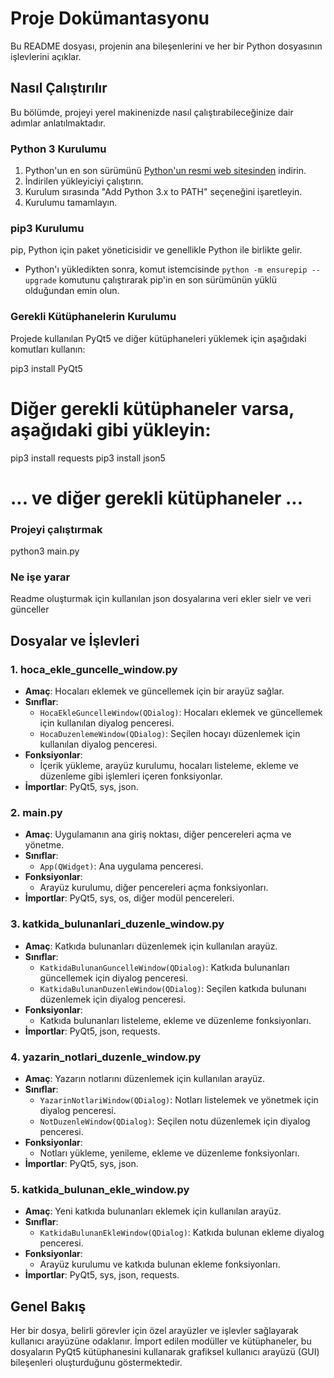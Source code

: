 # Proje Dokümantasyonu

Bu README dosyası, projenin ana bileşenlerini ve her bir Python dosyasının işlevlerini açıklar.

## Nasıl Çalıştırılır

Bu bölümde, projeyi yerel makinenizde nasıl çalıştırabileceğinize dair adımlar anlatılmaktadır.

### Python 3 Kurulumu

1. Python'un en son sürümünü [Python'un resmi web sitesinden](https://www.python.org/downloads/) indirin.
2. İndirilen yükleyiciyi çalıştırın.
3. Kurulum sırasında "Add Python 3.x to PATH" seçeneğini işaretleyin.
4. Kurulumu tamamlayın.

### pip3 Kurulumu

pip, Python için paket yöneticisidir ve genellikle Python ile birlikte gelir.

- Python'ı yükledikten sonra, komut istemcisinde `python -m ensurepip --upgrade` komutunu çalıştırarak pip'in en son sürümünün yüklü olduğundan emin olun.

### Gerekli Kütüphanelerin Kurulumu

Projede kullanılan PyQt5 ve diğer kütüphaneleri yüklemek için aşağıdaki komutları kullanın:


pip3 install PyQt5
# Diğer gerekli kütüphaneler varsa, aşağıdaki gibi yükleyin:
pip3 install requests
pip3 install json5
# ... ve diğer gerekli kütüphaneler ...


### Projeyi çalıştırmak
python3 main.py

### Ne işe yarar
Readme oluşturmak için kullanılan json dosyalarına veri ekler sielr ve veri günceller

## Dosyalar ve İşlevleri

### 1. hoca_ekle_guncelle_window.py
- **Amaç**: Hocaları eklemek ve güncellemek için bir arayüz sağlar.
- **Sınıflar**:
  - `HocaEkleGuncelleWindow(QDialog)`: Hocaları eklemek ve güncellemek için kullanılan diyalog penceresi.
  - `HocaDuzenlemeWindow(QDialog)`: Seçilen hocayı düzenlemek için kullanılan diyalog penceresi.
- **Fonksiyonlar**:
  - İçerik yükleme, arayüz kurulumu, hocaları listeleme, ekleme ve düzenleme gibi işlemleri içeren fonksiyonlar.
- **İmportlar**: PyQt5, sys, json.

### 2. main.py
- **Amaç**: Uygulamanın ana giriş noktası, diğer pencereleri açma ve yönetme.
- **Sınıflar**:
  - `App(QWidget)`: Ana uygulama penceresi.
- **Fonksiyonlar**:
  - Arayüz kurulumu, diğer pencereleri açma fonksiyonları.
- **İmportlar**: PyQt5, sys, os, diğer modül pencereleri.

### 3. katkida_bulunanlari_duzenle_window.py
- **Amaç**: Katkıda bulunanları düzenlemek için kullanılan arayüz.
- **Sınıflar**:
  - `KatkidaBulunanGuncelleWindow(QDialog)`: Katkıda bulunanları güncellemek için diyalog penceresi.
  - `KatkidaBulunanDuzenleWindow(QDialog)`: Seçilen katkıda bulunanı düzenlemek için diyalog penceresi.
- **Fonksiyonlar**:
  - Katkıda bulunanları listeleme, ekleme ve düzenleme fonksiyonları.
- **İmportlar**: PyQt5, json, requests.

### 4. yazarin_notlari_duzenle_window.py
- **Amaç**: Yazarın notlarını düzenlemek için kullanılan arayüz.
- **Sınıflar**:
  - `YazarinNotlariWindow(QDialog)`: Notları listelemek ve yönetmek için diyalog penceresi.
  - `NotDuzenleWindow(QDialog)`: Seçilen notu düzenlemek için diyalog penceresi.
- **Fonksiyonlar**:
  - Notları yükleme, yenileme, ekleme ve düzenleme fonksiyonları.
- **İmportlar**: PyQt5, sys, json.

### 5. katkida_bulunan_ekle_window.py
- **Amaç**: Yeni katkıda bulunanları eklemek için kullanılan arayüz.
- **Sınıflar**:
  - `KatkidaBulunanEkleWindow(QDialog)`: Katkıda bulunan ekleme diyalog penceresi.
- **Fonksiyonlar**:
  - Arayüz kurulumu ve katkıda bulunan ekleme fonksiyonları.
- **İmportlar**: PyQt5, sys, json, requests.

## Genel Bakış

Her bir dosya, belirli görevler için özel arayüzler ve işlevler sağlayarak kullanıcı arayüzüne odaklanır. İmport edilen modüller ve kütüphaneler, bu dosyaların PyQt5 kütüphanesini kullanarak grafiksel kullanıcı arayüzü (GUI) bileşenleri oluşturduğunu göstermektedir.
